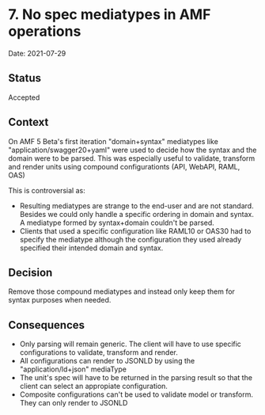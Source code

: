 # 7. No spec mediatypes in AMF operations

Date: 2021-07-29

## Status

Accepted

## Context

On AMF 5 Beta's first iteration "domain+syntax" mediatypes like "application/swagger20+yaml" were
used to decide how the syntax and the domain were to be parsed. This was especially useful to
validate, transform and render units using compound configurationts (API, WebAPI, RAML, OAS)

This is controversial as:
- Resulting mediatypes are strange to the end-user and are not standard. Besides we could
only handle a specific ordering in domain and syntax. A mediatype formed by syntax+domain
couldn't be parsed.
- Clients that used a specific configuration like RAML10 or OAS30 had to specify the mediatype
although the configuration they used already specified their intended domain and syntax.

## Decision

Remove those compound mediatypes and instead only keep them for syntax purposes when needed.

## Consequences

- Only parsing will remain generic. The client will have to use specific configurations
to validate, transform and render.
- All configurations can render to JSONLD by using the "application/ld+json" mediaType
- The unit's spec will have to be returned in the parsing result so that the client
can select an appropiate configuration.
- Composite configurations can't be used to validate model or transform. They can only render
to JSONLD
